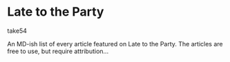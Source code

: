 # Late to the Party

take54

An MD-ish list of every article featured on Late to the Party. The articles are free to use, but require attribution...

